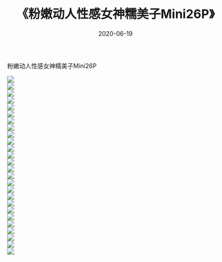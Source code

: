 ﻿---
layout: post
title:  《粉嫩动人性感女神糯美子Mini26P》
date:   2020-06-19
img: http://pic.660000.xyz/1:/性感/2020/粉嫩动人性感女神糯美子Mini26P/000.jpg
categories: [美女, 清纯, 唯美]
---

粉嫩动人性感女神糯美子Mini26P

  ![](http://pic.660000.xyz/1:/性感/2020/粉嫩动人性感女神糯美子Mini26P/001.jpg) <br> ![](http://pic.660000.xyz/1:/性感/2020/粉嫩动人性感女神糯美子Mini26P/002.jpg) <br> ![](http://pic.660000.xyz/1:/性感/2020/粉嫩动人性感女神糯美子Mini26P/003.jpg) <br> ![](http://pic.660000.xyz/1:/性感/2020/粉嫩动人性感女神糯美子Mini26P/004.jpg) <br> ![](http://pic.660000.xyz/1:/性感/2020/粉嫩动人性感女神糯美子Mini26P/005.jpg) <br> ![](http://pic.660000.xyz/1:/性感/2020/粉嫩动人性感女神糯美子Mini26P/006.jpg) <br> ![](http://pic.660000.xyz/1:/性感/2020/粉嫩动人性感女神糯美子Mini26P/007.jpg) <br> ![](http://pic.660000.xyz/1:/性感/2020/粉嫩动人性感女神糯美子Mini26P/008.jpg) <br> ![](http://pic.660000.xyz/1:/性感/2020/粉嫩动人性感女神糯美子Mini26P/009.jpg) <br> ![](http://pic.660000.xyz/1:/性感/2020/粉嫩动人性感女神糯美子Mini26P/010.jpg) <br> ![](http://pic.660000.xyz/1:/性感/2020/粉嫩动人性感女神糯美子Mini26P/011.jpg) <br> ![](http://pic.660000.xyz/1:/性感/2020/粉嫩动人性感女神糯美子Mini26P/012.jpg) <br> ![](http://pic.660000.xyz/1:/性感/2020/粉嫩动人性感女神糯美子Mini26P/013.jpg) <br> ![](http://pic.660000.xyz/1:/性感/2020/粉嫩动人性感女神糯美子Mini26P/014.jpg) <br> ![](http://pic.660000.xyz/1:/性感/2020/粉嫩动人性感女神糯美子Mini26P/015.jpg) <br> ![](http://pic.660000.xyz/1:/性感/2020/粉嫩动人性感女神糯美子Mini26P/016.jpg) <br> ![](http://pic.660000.xyz/1:/性感/2020/粉嫩动人性感女神糯美子Mini26P/017.jpg) <br> ![](http://pic.660000.xyz/1:/性感/2020/粉嫩动人性感女神糯美子Mini26P/018.jpg) <br> ![](http://pic.660000.xyz/1:/性感/2020/粉嫩动人性感女神糯美子Mini26P/019.jpg) <br> ![](http://pic.660000.xyz/1:/性感/2020/粉嫩动人性感女神糯美子Mini26P/020.jpg) <br> ![](http://pic.660000.xyz/1:/性感/2020/粉嫩动人性感女神糯美子Mini26P/021.jpg) <br> ![](http://pic.660000.xyz/1:/性感/2020/粉嫩动人性感女神糯美子Mini26P/022.jpg) <br> ![](http://pic.660000.xyz/1:/性感/2020/粉嫩动人性感女神糯美子Mini26P/023.jpg) <br> ![](http://pic.660000.xyz/1:/性感/2020/粉嫩动人性感女神糯美子Mini26P/024.jpg) <br> ![](http://pic.660000.xyz/1:/性感/2020/粉嫩动人性感女神糯美子Mini26P/025.jpg) <br> ![](http://pic.660000.xyz/1:/性感/2020/粉嫩动人性感女神糯美子Mini26P/026.jpg) <br>